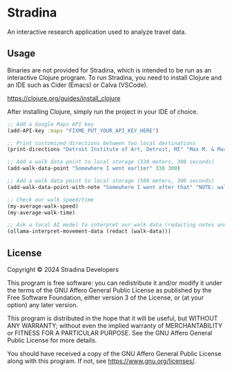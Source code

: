 # Stradina

An interactive research application used to analyze travel data.

## Usage

Binaries are not provided for Stradina, which is intended to be run as an interactive Clojure program.
To run Stradina, you need to install Clojure and an IDE such as Cider (Emacs) or Calva (VSCode).

https://clojure.org/guides/install_clojure

After installing Clojure, simply run the project in your IDE of choice.

``` clojure
;; Add a Google Maps API key
(add-API-key :maps "FIXME_PUT_YOUR_API_KEY_HERE")

;; Print customized directions between two local destinations
(print-directions "Detroit Institute of Art, Detroit, MI" "Max M. & Marjorie S. Fisher Music Center, Detroit, MI")

;; Add a walk data point to local storage (330 meters, 300 seconds)
(add-walk-data-point "Somewhere I went earlier" 330 300)

;; Add a walk data point to local storage (500 meters, 300 seconds)
(add-walk-data-point-with-note "Somewhere I went after that" "NOTE: walked about 50% faster than usual" 500 300)

;; Check our walk speed/time
(my-average-walk-speed)
(my-average-walk-time)

;; Ask a local AI model to interpret our walk data (redacting notes and tags to be safe)
(ollama-interpret-movement-data (redact (walk-data)))
```

## License

Copyright © 2024 Stradina Developers

This program is free software: you can redistribute it and/or modify
it under the terms of the GNU Affero General Public License as
published by the Free Software Foundation, either version 3 of the
License, or (at your option) any later version.

This program is distributed in the hope that it will be useful,
but WITHOUT ANY WARRANTY; without even the implied warranty of
MERCHANTABILITY or FITNESS FOR A PARTICULAR PURPOSE.  See the
GNU Affero General Public License for more details.

You should have received a copy of the GNU Affero General Public License
along with this program.  If not, see <https://www.gnu.org/licenses/>.
